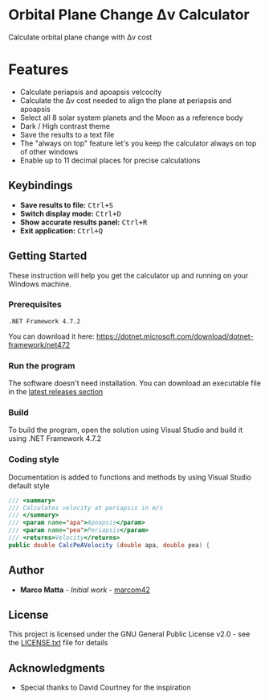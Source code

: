 # Orbital Plane Change Δv Calculator
Calculate orbital plane change with Δv cost

# Features
* Calculate periapsis and apoapsis velcocity
* Calculate the Δv cost needed to align the plane at periapsis and apoapsis
* Select all 8 solar system planets and the Moon as a reference body
* Dark / High contrast theme
* Save the results to a text file
* The "always on top" feature let's you keep the calculator always on top of other windows
* Enable up to 11 decimal places for precise calculations

## Keybindings
* <b>Save results to file:</b> <kbd>Ctrl+S</kbd>
* <b>Switch display mode:</b> <kbd>Ctrl+D</kbd>
* <b>Show accurate results panel:</b> <kbd>Ctrl+R</kbd>
* <b>Exit application:</b> <kbd>Ctrl+Q</kbd>

## Getting Started
These instruction will help you get the calculator up and running on your Windows machine. 

### Prerequisites

```
.NET Framework 4.7.2
```
You can download it here: https://dotnet.microsoft.com/download/dotnet-framework/net472

### Run the program
The software doesn't need installation. You can download an executable file in the [latest releases section](https://github.com/marcom42/Orbital-Plane-Change-DV-Calculator/releases/tag/1.0.0)

### Build
To build the program, open the solution using Visual Studio and build it using .NET Framework 4.7.2

### Coding style
Documentation is added to functions and methods by using Visual Studio default style
```c#
/// <summary>
/// Calculates velocity at periapsis in m/s
/// </summary>
/// <param name="apa">Apoapsis</param>
/// <param name="pea">Periapsis</param>
/// <returns>Velocity</returns>
public double CalcPeAVelocity (double apa, double pea) {
```

## Author

* **Marco Matta** - *Initial work* - [marcom42](https://github.com/marcom42)

## License

This project is licensed under the GNU General Public License v2.0 - see the [LICENSE.txt](LICENSE.txt) file for details

## Acknowledgments

* Special thanks to David Courtney for the inspiration
